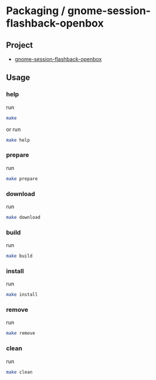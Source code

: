 
# Packaging / gnome-session-flashback-openbox


## Project

* [gnome-session-flashback-openbox](https://github.com/samwhelp/note-about-gnome-flashback/tree/gh-pages/_demo/project/gnome-session/gnome-session-flashback/gnome-session-flashback-openbox)


## Usage

### help

run

``` sh
make
```

or run

``` sh
make help
```


### prepare

run

``` sh
make prepare
```


### download

run

``` sh
make download
```


### build

run

``` sh
make build
```


### install

run

``` sh
make install
```


### remove

run

``` sh
make remove
```


### clean

run

``` sh
make clean
```
